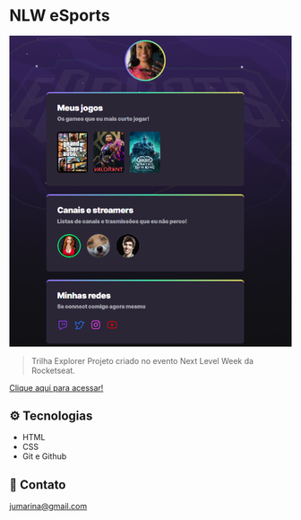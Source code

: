 # NLW eSports

![preview](preview.png)

> Trilha Explorer
Projeto criado no evento Next Level Week da Rocketseat.

[Clique aqui para acessar!](https://julaan.github.io/nlw-eSports/)

## ⚙ Tecnologias

- HTML
- CSS
- Git e Github

## 📩 Contato

jumarina@gmail.com
